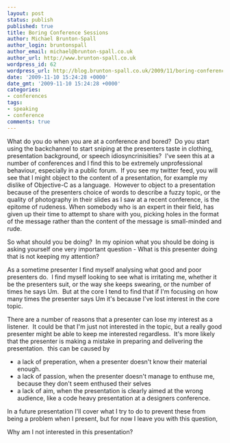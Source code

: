 ```yaml
---
layout: post
status: publish
published: true
title: Boring Conference Sessions
author: Michael Brunton-Spall
author_login: bruntonspall
author_email: michael@brunton-spall.co.uk
author_url: http://www.brunton-spall.co.uk
wordpress_id: 62
wordpress_url: http://blog.brunton-spall.co.uk/2009/11/boring-conference-sessions/
date: '2009-11-10 15:24:28 +0000'
date_gmt: '2009-11-10 15:24:28 +0000'
categories:
- conferences
tags:
- speaking
- conference
comments: true
---
```

<p>	What do you do when you are at a conference and bored? &nbsp;Do you start using the backchannel to start sniping at the presenters taste in clothing, presentation background, or speech idiosyncrinisities? &nbsp;I&#39;ve seen this at a number of conferences and I find this to be extremely unprofessional behaviour, especially in a public forum. &nbsp;If you see my twitter feed, you will see that I might object to the content of a presentation, for example my dislike of Objective-C as a language. &nbsp;However to object to a presentation because of the presenters choice of words to describe a fuzzy topic, or the quality of photography in their slides as I saw at a recent conference, is the epitome of rudeness.&nbsp;When somebody who is an expert in their field, has given up their time to attempt to share with you, picking holes in the format of the message rather than the content of the message is small-minded and rude.</p>
<p>	So what should you be doing? &nbsp;In my opinion what you should be doing is asking yourself one very important question - What is this presenter doing that is not keeping my attention?</p>
<p>	As a sometime presenter I find myself analysing what good and poor presenters do. &nbsp;I find myself looking to see what is irritating me, whether it be the presenters suit, or the way she keeps swearing, or the number of times he says Um. &nbsp;But at the core I tend to find that if I&#39;m focusing on how many times the presenter says Um it&#39;s because I&#39;ve lost interest in the core topic.</p>
<p>	There are a number of reasons that a presenter can lose my interest as a listener. &nbsp;It could be that I&#39;m just not interested in the topic, but a really good presenter might be able to keep me interested regardless. &nbsp;It&#39;s more likely that the presenter is making a mistake in preparing and delivering the presentation. &nbsp;this can be caused by</p>
<ul>
<li>		a lack of preperation, when a presenter doesn&#39;t know their material enough.</li>
<li>		a lack of passion, when the presenter doesn&#39;t manage to enthuse me, because they don&#39;t seem enthused their selves</li>
<li>		a lack of aim, when the presentation is clearly aimed at the wrong audience, like a code heavy presentation at a designers conference.</li>
</ul>
<p>	In a future presentation I&#39;ll cover what I try to do to prevent these from being a problem when I present, but for now I leave you with this question,</p>
<p>	Why am I not interested in this presentation?</p>
